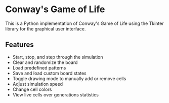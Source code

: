 # Conway's Game of Life

This is a Python implementation of Conway's Game of Life using the Tkinter library for the graphical user interface.

## Features

- Start, stop, and step through the simulation
- Clear and randomize the board
- Load predefined patterns
- Save and load custom board states
- Toggle drawing mode to manually add or remove cells
- Adjust simulation speed
- Change cell colors
- View live cells over generations statistics
